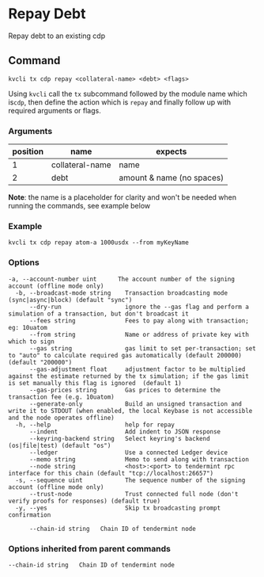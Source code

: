 # Repay Debt

Repay debt to an existing cdp

## Command
```
kvcli tx cdp repay <collateral-name> <debt> <flags>
```

Using ```kvcli``` call the ```tx``` subcommand followed by the module name which is```cdp```, then define the action which is ```repay``` and finally follow up with required arguments or flags.

### Arguments
position|name|expects
|--|--|--|
1|collateral-name| name
2|debt| amount & name (no spaces)

**Note**: the name is a placeholder for clarity and won't be needed when running the commands, see example below

### Example
```
kvcli tx cdp repay atom-a 1000usdx --from myKeyName
```
 
### Options
```
-a, --account-number uint      The account number of the signing account (offline mode only)
  -b, --broadcast-mode string    Transaction broadcasting mode (sync|async|block) (default "sync")
      --dry-run                  ignore the --gas flag and perform a simulation of a transaction, but don't broadcast it
      --fees string              Fees to pay along with transaction; eg: 10uatom
      --from string              Name or address of private key with which to sign
      --gas string               gas limit to set per-transaction; set to "auto" to calculate required gas automatically (default 200000) (default "200000")
      --gas-adjustment float     adjustment factor to be multiplied against the estimate returned by the tx simulation; if the gas limit is set manually this flag is ignored  (default 1)
      --gas-prices string        Gas prices to determine the transaction fee (e.g. 10uatom)
      --generate-only            Build an unsigned transaction and write it to STDOUT (when enabled, the local Keybase is not accessible and the node operates offline)
  -h, --help                     help for repay
      --indent                   Add indent to JSON response
      --keyring-backend string   Select keyring's backend (os|file|test) (default "os")
      --ledger                   Use a connected Ledger device
      --memo string              Memo to send along with transaction
      --node string              <host>:<port> to tendermint rpc interface for this chain (default "tcp://localhost:26657")
  -s, --sequence uint            The sequence number of the signing account (offline mode only)
      --trust-node               Trust connected full node (don't verify proofs for responses) (default true)
  -y, --yes                      Skip tx broadcasting prompt confirmation

      --chain-id string   Chain ID of tendermint node

```

### Options inherited from parent commands
```
--chain-id string   Chain ID of tendermint node
```